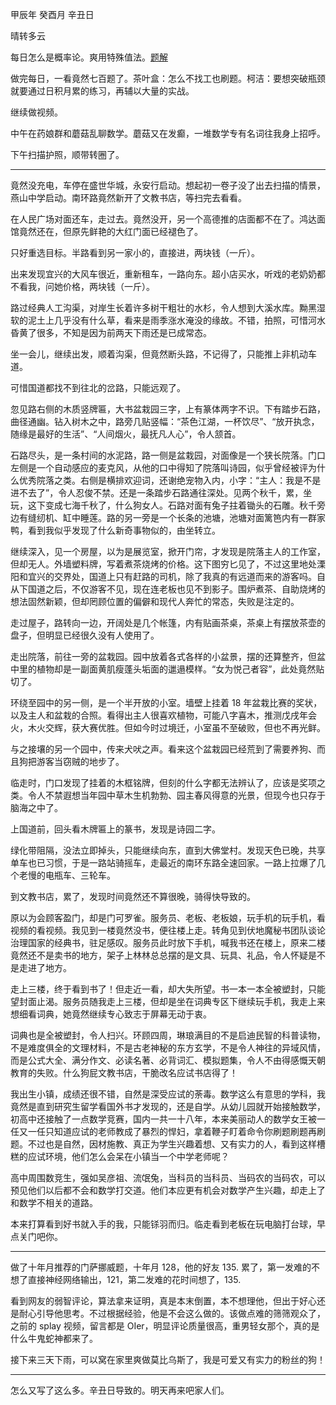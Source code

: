 甲辰年 癸酉月 辛丑日

晴转多云

每日怎么是概率论。爽用特殊值法。[题解](https://leetcode.cn/problems/airplane-seat-assignment-probability/solutions/2938390/te-shu-zhi-by-sophon-eij0/)

做完每日，一看竟然七百题了。茶叶盒：怎么不找工也刷题。柯洁：要想突破瓶颈就要通过日积月累的练习，再辅以大量的实战。

继续做视频。

中午在药娘群和蘑菇乱聊数学。蘑菇又在发癫，一堆数学专有名词往我身上招呼。

下午扫描护照，顺带转圈了。

---

竟然没充电，车停在盛世华城，永安行启动。想起初一卷子没了出去扫描的情景，燕山中学启动。南环路竟然新开了文教书店，等扫完去看看。

在人民广场对面还车，走过去。竟然没开，另一个高德推的店面都不在了。鸿达面馆竟然还在，但原先鲜艳的大红门面已经褪色了。

只好重选目标。半路看到另一家小的，直接进，两块钱（一斤）。

出来发现宜兴的大风车很近，重新租车，一路向东。超小店买水，听戏的老奶奶都不看我，问她价格，两块钱（一斤）。

路过经典人工沟渠，对岸生长着许多树干粗壮的水杉，令人想到大溪水库。黝黑湿软的泥土上几乎没有什么草，看来是雨季涨水淹没的缘故。不错，拍照，可惜河水昏黄了很多，不知是因为前两天下雨还是已成常态。

坐一会儿，继续出发，顺着沟渠，但竟然断头路，不记得了，只能推上非机动车道。

可惜国道都找不到往北的岔路，只能远观了。

忽见路右侧的木质竖牌匾，大书盆栽园三字，上有篆体两字不识。下有踏步石路，曲径通幽。钻入树木之中，路旁几贴竖幅：“茶色江湖，一杯饮尽”、“放开执念，随缘是最好的生活”、“人间烟火，最抚凡人心”，令人颔首。

石路尽头，是一条村间的水泥路，路一侧是盆栽园，对面像是一个狭长院落。门口左侧是一个自动感应的麦克风，从他的口中得知了院落叫诗园，似乎曾经被评为什么优秀院落之类。右侧是横排欢迎词，还谢绝宠物入内，小字：“主人：我是不是进不去了”，令人忍俊不禁。还是一条踏步石路通往深处。见两个秋千，累，坐玩，这下变成七海千秋了，什么狗女人。石路对面有兔子拄着锄头的石雕。秋千旁边有缝纫机、缸中睡莲。路的另一旁是一个长条的池塘，池塘对面篱笆内有一群家鸭，看到我似乎发现了什么新奇事物似的，由坐转立。

继续深入，见一个房屋，以为是展览室，掀开门帘，才发现是院落主人的工作室，但却无人。外墙塑料牌，写着煮茶烧烤的价格。这下图穷匕见了，不过这里地处溧阳和宜兴的交界处，国道上只有赶路的司机，除了我真的有远道而来的游客吗。自从下国道之后，不仅游客不见，现在连老板也见不到影子。围炉煮茶、自助烧烤的想法固然新颖，但却罔顾位置的偏僻和现代人奔忙的常态，失败是注定的。

走过屋子，路转向一边，开阔处是几个帐篷，内有贴画茶桌，茶桌上有摆放茶壶的盘子，但明显已经很久没有人使用了。

走出院落，前往一旁的盆栽园。园中放着各式各样的小盆景，摆的还算整齐，但盆中里的植物却是一副面黄肌瘦蓬头垢面的邋遢模样。“女为悦己者容”，此处竟然贴切了。

环绕至园中的另一侧，是一个半开放的小室。墙壁上挂着 18 年盆栽比赛的奖状，以及主人和盆栽的合照。看得出主人很喜欢植物，可能八字喜木，推测戊戌年会火，木火交辉，获大赛优胜。但如今时过境迁，小室虽不至破败，但也不再光鲜。

与之接壤的另一个园中，传来犬吠之声。看来这个盆栽园已经荒到了需要养狗、而且狗把游客当窃贼的地步了。

临走时，门口发现了挂着的木框铭牌，但刻的什么字都无法辨认了，应该是奖项之类。令人不禁遐想当年园中草木生机勃勃、园主春风得意的光景，但现今也只存于脑海之中了。

上国道前，回头看木牌匾上的篆书，发现是诗园二字。

绿化带阻隔，没法立即掉头，只能继续向东，直到大佛堂村。发现天色已晚，共享单车也已习惯，于是一路站骑摇车，走最近的南环东路全速回家。一路上拉爆了几个老慢的电瓶车、三轮车。

到文教书店，累了，发现时间竟然还不算很晚，骑得快导致的。

原以为会顾客盈门，却是门可罗雀。服务员、老板、老板娘，玩手机的玩手机，看视频的看视频。我见到一楼竟然没书，便往楼上走。转角见到伏地魔秘书团队谈论治理国家的经典书，驻足感叹。服务员此时放下手机，喊我书还在楼上，原来二楼竟然还不是卖书的地方，架子上林林总总摆的是文具、玩具、礼品，令人怀疑是不是走进了地方。

走上三楼，终于看到书了！但走近一看，却大失所望。书一本一本全被塑封，只能望封面止渴。服务员随我走上三楼，但却是坐在词典专区下继续玩手机，我走上来想细看词典，她竟然继续专心致志于屏幕无动于衷。

词典也是全被塑封，令人扫兴。环顾四周，琳琅满目的不是启迪民智的科普读物，不是难度俱全的文理材料，不是古老神秘的东方玄学，不是令人神往的异域风情，而是公式大全、满分作文、必读名著、必背词汇、模拟题集，令人不由得感慨天朝教育的失败。什么狗屁文教书店，干脆改名应试书店得了！

我出生小镇，成绩还很不错，自然是深受应试的荼毒。数学这么有意思的学科，我竟然是直到研究生留学看国外书才发现的，还是自学。从幼儿园就开始接触数学，初高中还接触了一点数学竞赛，国内一共一十八年，本来美丽动人的数学女王被一任又一任只知道应试的老师教成了暴烈的悍妇，拿着鞭子盯着命令你刷题刷题再刷题。不过也是自然，因材施教、真正为学生兴趣着想、又有实力的人，看到这样槽糕的应试环境，他们怎么会呆在小镇当一个中学老师呢？

高中周围数竞生，强如吴彦祖、流氓兔，当科员的当科员、当码农的当码农，可以预见他们以后都不会和数学打交道。他们本应更有机会对数学产生兴趣，却走上了和数学不相关的道路。

本来打算看到好书就入手的我，只能铩羽而归。临走看到老板在玩电脑打台球，早点关门吧你。

---

做了十年月推荐的门萨挪威题，十年月 128，他的好友 135. 累了，第一发难的不想了直接神经网络输出，121，第二发难的花时间想了，135.

看到网友的弱智评论，算法拿来证明，真是本末倒置，本不想理他，但出于好心还是耐心引导他思考。不过根据经验，他是不会这么做的。该做点难的筛筛观众了，之前的 splay 视频，留言都是 OIer，明显评论质量很高，重男轻女那个，真的是什么牛鬼蛇神都来了。

接下来三天下雨，可以窝在家里爽做莫比乌斯了，我是可爱又有实力的粉丝的狗！

---

怎么又写了这么多。辛丑日导致的。明天再来吧家人们。